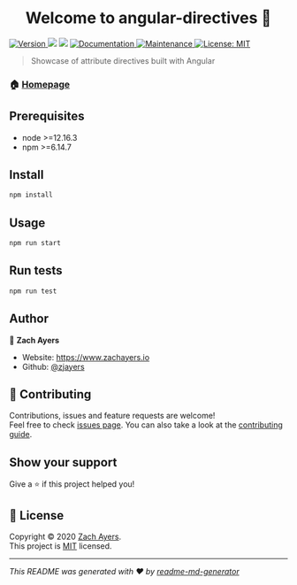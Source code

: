 <h1 align="center">Welcome to angular-directives 👋</h1>
<p>
  <a href="https://www.npmjs.com/package/angular-directives" target="_blank">
    <img alt="Version" src="https://img.shields.io/npm/v/angular-directives.svg">
  </a>
  <img src="https://img.shields.io/badge/node-%3E%3D12.16.3-blue.svg" />
  <img src="https://img.shields.io/badge/npm-%3E%3D6.14.7-blue.svg" />
  <a href="https://github.com/zjayers/angular-directives#readme" target="_blank">
    <img alt="Documentation" src="https://img.shields.io/badge/documentation-yes-brightgreen.svg" />
  </a>
  <a href="https://github.com/zjayers/angular-directives/graphs/commit-activity" target="_blank">
    <img alt="Maintenance" src="https://img.shields.io/badge/Maintained%3F-yes-green.svg" />
  </a>
  <a href="https://github.com/zjayers/angular-directives/blob/master/LICENSE" target="_blank">
    <img alt="License: MIT" src="https://img.shields.io/github/license/zjayers/angular-directives" />
  </a>
</p>

> Showcase of attribute directives built with Angular

### 🏠 [Homepage](https://zjayers.github.io/angular-directives/)

## Prerequisites

- node >=12.16.3
- npm >=6.14.7

## Install

```sh
npm install
```

## Usage

```sh
npm run start
```

## Run tests

```sh
npm run test
```

## Author

👤 **Zach Ayers**

* Website: https://www.zachayers.io
* Github: [@zjayers](https://github.com/zjayers)

## 🤝 Contributing

Contributions, issues and feature requests are welcome!<br />Feel free to check [issues page](https://github.com/zjayers/angular-directives/issues). You can also take a look at the [contributing guide](https://github.com/zjayers/angular-directives/blob/master/CONTRIBUTING.md).

## Show your support

Give a ⭐️ if this project helped you!

## 📝 License

Copyright © 2020 [Zach Ayers](https://github.com/zjayers).<br />
This project is [MIT](https://github.com/zjayers/angular-directives/blob/master/LICENSE) licensed.

***
_This README was generated with ❤️ by [readme-md-generator](https://github.com/kefranabg/readme-md-generator)_